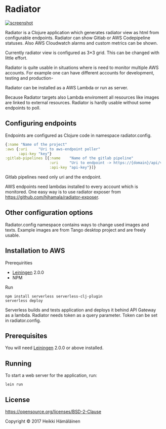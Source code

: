 # Radiator

[![screenshot](https://github.com/heikkiha/lambda-radiator/raw/master/images/screenshot.png)](#features)

Radiator is a Clojure application which generates radiator view as html from configurable
endpoints. Radiator can show Gitlab or AWS Codepipeline statuses. Also AWS Cloudwatch alarms 
and custom metrics can be shown.

Currently radiator view is configured as 3*3 grid. This can be changed with little effort.

Radiator is quite usable in situations where is need to monitor multiple AWS accounts. 
For example one can have different accounts for development, testing and production-

Radiator can be installed as a AWS Lambda or run as server. 

Because Radiator targets also Lambda enviroment all resources like images are linked
to external resources. Radiator is hardly usable without some endpoints to poll. 

## Configuring endpoints
Endpoints are configured as Clojure code in namespace radiator.config.
```clj
{:name "Name of the project"
:aws {:uri     "Uri to aws-endpoint poller"
      :api-key "key"}
:gitlab-pipelines [{:name    "Name of the gitlab pipeline"
                    :uri     "Uri to endpoint -> https://{domain}/api/v4/projects/{:id}/pipelines"
                    :api-key "api-key"}]}
```

Gitlab pipelines need only uri and the endpoint.

AWS endpoints need lambdas installed to every account which is monitored. One easy way is to use
radiator exposer from https://github.com/hjhamala/radiator-exposer.

## Other configuration options
Radiator.config namespace contains ways to change used images and texts. Example images are from Tango
desktop project and are freely usable. 

## Installation to AWS
Prerequirities
* [Leiningen][] 2.0.0
* NPM 

Run

    npm install serverless serverless-clj-plugin
    serverless deploy 

Serverless builds and tests application and deploys it behind API Gateway as a lambda.
Radiator needs token as a query parameter. Token can be set in radiator.config.

## Prerequisites

You will need [Leiningen][] 2.0.0 or above installed.

[leiningen]: https://github.com/technomancy/leiningen

## Running

To start a web server for the application, run:

    lein run

## License


https://opensource.org/licenses/BSD-2-Clause

Copyright © 2017 Heikki Hämäläinen
